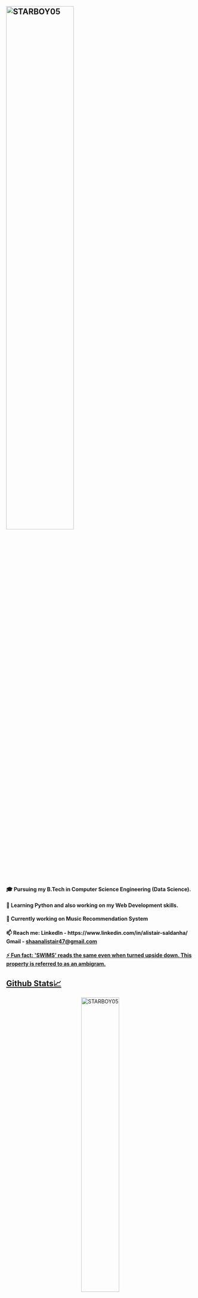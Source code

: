 <h2> <img width="60%" src="https://readme-typing-svg.herokuapp.com?lines=Hi!+I+am+Alistair+Saldanha+👋;Learning+about+Data+and+Web.;" alt="STARBOY05" /> </h2>
<h4>🎓 Pursuing my B.Tech in Computer Science Engineering (Data Science). </h4>
<h4>🌱 Learning Python and also working on my Web Development skills. </h4>
<h4>🔭 Currently working on Music Recommendation System </h4>
<h4>📫 Reach me: LinkedIn - https://www.linkedin.com/in/alistair-saldanha/ Gmail - <a href="mailto:shaanalistair47@gmail.com">shaanalistair47@gmail.com</h4>
<h4>⚡ Fun fact: 'SWIMS' reads the same even when turned upside down. This property is referred to as an ambigram. </h4>
  

<!--
**STARBOY05/STARBOY05** is a ✨ _special_ ✨ repository because its `README.md` (this file) appears on your GitHub profile.

Here are some ideas to get you started:

- 🔭 I’m currently working on ...
- 🌱 I’m currently learning ...
- 👯 I’m looking to collaborate on ...
- 🤔 I’m looking for help with ...
- 💬 Ask me about ...
- 📫 How to reach me: ...
- 😄 Pronouns: ...
- ⚡ Fun fact: ...
-->
## Github Stats📈 
  <p align="center"> <img width="45%" src="https://github-readme-stats.vercel.app/api/top-langs/?username=STARBOY05&layout=compact&theme=dracula" alt="STARBOY05" /> </span>
  <p align="center"> <img width="45%" src="https://github-readme-stats.vercel.app/api?username=STARBOY05&theme=radical" alt="STARBOY05">
<img width="45%" src="https://github-readme-streak-stats.herokuapp.com/?user=STARBOY05&theme=dracula" alt="STARBOY05" /> </p>
